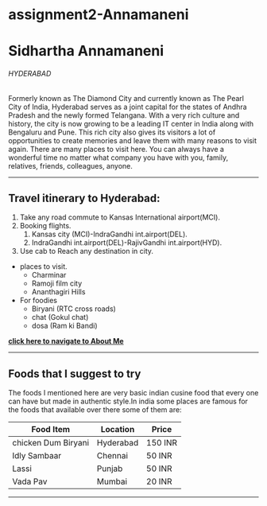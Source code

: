 # assignment2-Annamaneni
# Sidhartha Annamaneni
###### HYDERABAD
Formerly known as The Diamond City and currently known as The Pearl City of India, Hyderabad serves as a joint capital for the states of Andhra Pradesh and the newly formed Telangana. With a very rich culture and history, the city is now growing to be a leading IT center in India along with Bengaluru and Pune. This rich city also gives its visitors a lot of opportunities to create memories and leave them with many reasons to visit again. There are many places to visit here. You can always have a wonderful time no matter what company you have with you, family, relatives, friends, colleagues, anyone.

---

## Travel itinerary to Hyderabad:

1. Take any road commute to Kansas International airport(MCI).
2. Booking flights.
    1. Kansas city (MCI)-IndraGandhi int.airport(DEL).
    2. IndraGandhi int.airport(DEL)-RajivGandhi int.airport(HYD).
3. Use cab to Reach any destination in city.

* places to visit.
    * Charminar 
    * Ramoji film city
    * Ananthagiri Hills
* For foodies
    * Biryani (RTC cross roads)
    * chat (Gokul chat)
    * dosa (Ram ki Bandi)

**[click here to navigate to About Me](AboutMe.md)**

---

## Foods that I suggest to try
The foods I mentioned here are very basic indian cusine food that every one can have but made in authentic style.In india some places are famous for the foods that available over there some of them are:

|  Food Item        |  Location   |  Price  |
|---                |---          |---      |
|chicken Dum Biryani|  Hyderabad  | 150 INR |
|Idly Sambaar       |  Chennai    |  50 INR |
|Lassi              |  Punjab     |  50 INR |
|Vada Pav           |  Mumbai     |  20 INR |

---

